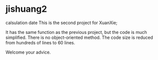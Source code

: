 # jishuang2
calsulation date
This is the second project for XuanXie;

It has the same function as the previous project, but the code is much simplified. There is no object-oriented method.
The code size is reduced from hundreds of lines to 60 lines.


Welcome your advice.
